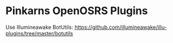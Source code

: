 # Pinkarns OpenOSRS Plugins

Use Illumineawake BotUtils:
https://github.com/illumineawake/illu-plugins/tree/master/botutils

